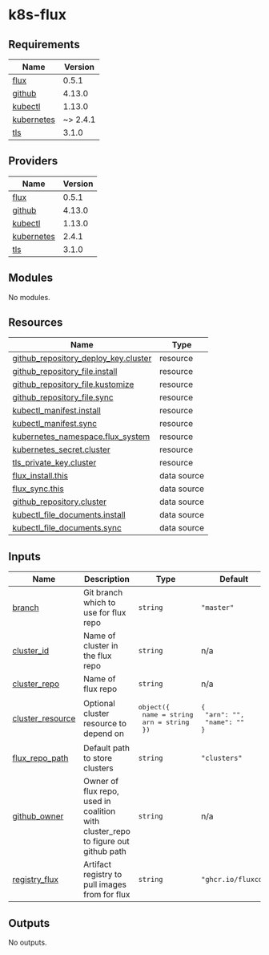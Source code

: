 # k8s-flux

<!-- BEGIN_TF_DOCS -->
## Requirements

| Name | Version |
|------|---------|
| <a name="requirement_flux"></a> [flux](#requirement\_flux) | 0.5.1 |
| <a name="requirement_github"></a> [github](#requirement\_github) | 4.13.0 |
| <a name="requirement_kubectl"></a> [kubectl](#requirement\_kubectl) | 1.13.0 |
| <a name="requirement_kubernetes"></a> [kubernetes](#requirement\_kubernetes) | ~> 2.4.1 |
| <a name="requirement_tls"></a> [tls](#requirement\_tls) | 3.1.0 |

## Providers

| Name | Version |
|------|---------|
| <a name="provider_flux"></a> [flux](#provider\_flux) | 0.5.1 |
| <a name="provider_github"></a> [github](#provider\_github) | 4.13.0 |
| <a name="provider_kubectl"></a> [kubectl](#provider\_kubectl) | 1.13.0 |
| <a name="provider_kubernetes"></a> [kubernetes](#provider\_kubernetes) | 2.4.1 |
| <a name="provider_tls"></a> [tls](#provider\_tls) | 3.1.0 |

## Modules

No modules.

## Resources

| Name | Type |
|------|------|
| [github_repository_deploy_key.cluster](https://registry.terraform.io/providers/integrations/github/4.13.0/docs/resources/repository_deploy_key) | resource |
| [github_repository_file.install](https://registry.terraform.io/providers/integrations/github/4.13.0/docs/resources/repository_file) | resource |
| [github_repository_file.kustomize](https://registry.terraform.io/providers/integrations/github/4.13.0/docs/resources/repository_file) | resource |
| [github_repository_file.sync](https://registry.terraform.io/providers/integrations/github/4.13.0/docs/resources/repository_file) | resource |
| [kubectl_manifest.install](https://registry.terraform.io/providers/gavinbunney/kubectl/1.13.0/docs/resources/manifest) | resource |
| [kubectl_manifest.sync](https://registry.terraform.io/providers/gavinbunney/kubectl/1.13.0/docs/resources/manifest) | resource |
| [kubernetes_namespace.flux_system](https://registry.terraform.io/providers/hashicorp/kubernetes/latest/docs/resources/namespace) | resource |
| [kubernetes_secret.cluster](https://registry.terraform.io/providers/hashicorp/kubernetes/latest/docs/resources/secret) | resource |
| [tls_private_key.cluster](https://registry.terraform.io/providers/hashicorp/tls/3.1.0/docs/resources/private_key) | resource |
| [flux_install.this](https://registry.terraform.io/providers/fluxcd/flux/0.5.1/docs/data-sources/install) | data source |
| [flux_sync.this](https://registry.terraform.io/providers/fluxcd/flux/0.5.1/docs/data-sources/sync) | data source |
| [github_repository.cluster](https://registry.terraform.io/providers/integrations/github/4.13.0/docs/data-sources/repository) | data source |
| [kubectl_file_documents.install](https://registry.terraform.io/providers/gavinbunney/kubectl/1.13.0/docs/data-sources/file_documents) | data source |
| [kubectl_file_documents.sync](https://registry.terraform.io/providers/gavinbunney/kubectl/1.13.0/docs/data-sources/file_documents) | data source |

## Inputs

| Name | Description | Type | Default | Required |
|------|-------------|------|---------|:--------:|
| <a name="input_branch"></a> [branch](#input\_branch) | Git branch which to use for flux repo | `string` | `"master"` | no |
| <a name="input_cluster_id"></a> [cluster\_id](#input\_cluster\_id) | Name of cluster in the flux repo | `string` | n/a | yes |
| <a name="input_cluster_repo"></a> [cluster\_repo](#input\_cluster\_repo) | Name of flux repo | `string` | n/a | yes |
| <a name="input_cluster_resource"></a> [cluster\_resource](#input\_cluster\_resource) | Optional cluster resource to depend on | <pre>object({<br>    name = string<br>    arn  = string<br>  })</pre> | <pre>{<br>  "arn": "",<br>  "name": ""<br>}</pre> | no |
| <a name="input_flux_repo_path"></a> [flux\_repo\_path](#input\_flux\_repo\_path) | Default path to store clusters | `string` | `"clusters"` | no |
| <a name="input_github_owner"></a> [github\_owner](#input\_github\_owner) | Owner of flux repo, used in coalition with cluster\_repo to figure out github path | `string` | n/a | yes |
| <a name="input_registry_flux"></a> [registry\_flux](#input\_registry\_flux) | Artifact registry to pull images from for flux | `string` | `"ghcr.io/fluxcd"` | no |

## Outputs

No outputs.
<!-- END_TF_DOCS -->